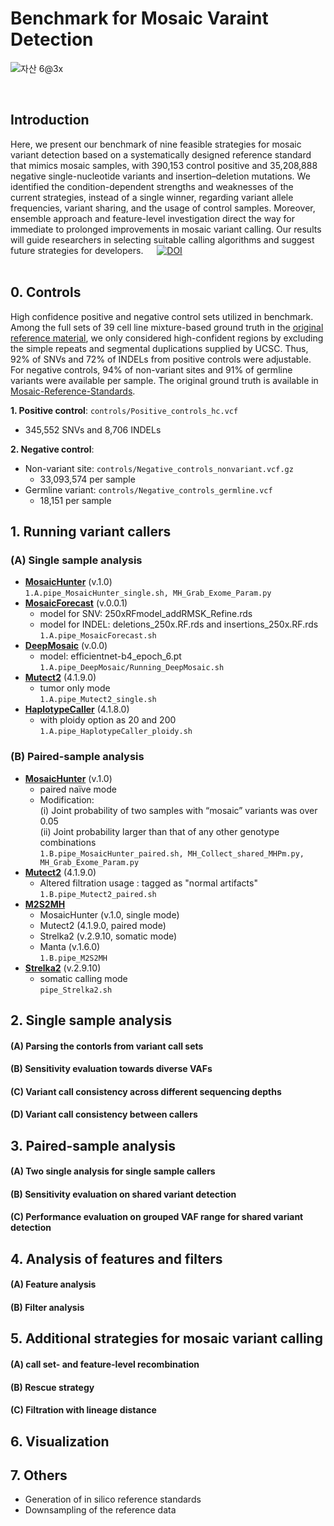 Benchmark for Mosaic Varaint Detection             
==========================================
![자산 6@3x](https://user-images.githubusercontent.com/77031715/144162216-072ccbe7-0c52-4423-8610-a55547480fe1.png)

<br/>

## Introduction

Here, we present our benchmark of nine feasible strategies for mosaic variant detection based on a systematically designed reference standard that mimics mosaic samples, with 390,153 control positive and 35,208,888 negative single-nucleotide variants and insertion–deletion mutations. We identified the condition-dependent strengths and weaknesses of the current strategies, instead of a single winner, regarding variant allele frequencies, variant sharing, and the usage of control samples. Moreover, ensemble approach and feature-level investigation direct the way for immediate to prolonged improvements in mosaic variant calling. Our results will guide researchers in selecting suitable calling algorithms and suggest future strategies for developers.  
[![DOI](https://zenodo.org/badge/395906637.svg)](https://zenodo.org/badge/latestdoi/395906637)
<br/>
<br/>

## 0. Controls
High confidence positive and negative control sets utilized in benchmark. Among the full sets of 39 cell line mixture-based ground truth in the [original reference material](https://www.nature.com/articles/s41597-022-01133-8), we only considered high-confident regions by excluding the simple repeats and segmental duplications supplied by UCSC. Thus, 92% of SNVs and 72% of INDELs from positive controls were adjustable. For negative controls, 94% of non-variant sites and 91% of germline variants were available per sample. The original ground truth is available in [Mosaic-Reference-Standards](https://github.com/hiyoothere/Mosaic-Reference-Standards). 
 
 **1. Positive control**:
  `controls/Positive_controls_hc.vcf`   
   * 345,552 SNVs and 8,706 INDELs
  
 **2. Negative control**:
   * Non-variant site: 
   `controls/Negative_controls_nonvariant.vcf.gz`   
     * 33,093,574 per sample
   * Germline variant: 
   `controls/Negative_controls_germline.vcf`  
     * 18,151 per sample
    
## 1. Running variant callers

 ### (A) Single sample analysis

 * [**MosaicHunter**](http://mosaichunter.cbi.pku.edu.cn) (v.1.0)  
     `1.A.pipe_MosaicHunter_single.sh, MH_Grab_Exome_Param.py`
 * [**MosaicForecast**](https://github.com/parklab/MosaicForecast) (v.0.0.1)  
    * model for SNV: 250xRFmodel_addRMSK_Refine.rds
    * model for INDEL: deletions_250x.RF.rds and insertions_250x.RF.rds   
     `1.A.pipe_MosaicForecast.sh`   
 * [**DeepMosaic**](https://github.com/Virginiaxu/DeepMosaic) (v.0.0)  
   * model: efficientnet-b4_epoch_6.pt   
   `1.A.pipe_DeepMosaic/Running_DeepMosaic.sh`
 * [**Mutect2**](https://gatk.broadinstitute.org/hc/en-us/articles/13832655155099--Tool-Documentation-Index) (4.1.9.0)  
   * tumor only mode  
   `1.A.pipe_Mutect2_single.sh`  
 * [**HaplotypeCaller**](https://gatk.broadinstitute.org/hc/en-us/articles/360037225632-HaplotypeCaller) (4.1.8.0)  
   * with ploidy option as 20 and 200   
   `1.A.pipe_HaplotypeCaller_ploidy.sh`
    
  ### (B) Paired-sample analysis 
    
 * [**MosaicHunter**](http://mosaichunter.cbi.pku.edu.cn) (v.1.0)
   * paired naïve mode
   * Modification:  
      (i) Joint probability of two samples with “mosaic” variants was over 0.05   
      (ii) Joint probability larger than that of any other genotype combinations  
      `1.B.pipe_MosaicHunter_paired.sh, MH_Collect_shared_MHPm.py, MH_Grab_Exome_Param.py`
 * [**Mutect2**](https://gatk.broadinstitute.org/hc/en-us/articles/13832655155099--Tool-Documentation-Index) (4.1.9.0)
   * Altered filtration usage : tagged as "normal artifacts"  
   `1.B.pipe_Mutect2_paired.sh`
 * [**M2S2MH**](https://www.nature.com/articles/s41591-019-0711-0#Sec8) 
   * MosaicHunter (v.1.0, single mode)
   * Mutect2 (4.1.9.0, paired mode)
   * Strelka2 (v.2.9.10, somatic mode)
   * Manta (v.1.6.0)   
   `1.B.pipe_M2S2MH`   
 * [**Strelka2**](https://github.com/Illumina/strelka) (v.2.9.10)
   * somatic calling mode  
   `pipe_Strelka2.sh`

    
## 2. Single sample analysis

  #### (A) Parsing the contorls from variant call sets
  #### (B) Sensitivity evaluation towards diverse VAFs
  #### (C) Variant call consistency across different sequencing depths
  #### (D) Variant call consistency between callers

   
## 3. Paired-sample analysis

  #### (A) Two single analysis for single sample callers
  #### (B) Sensitivity evaluation on shared variant detection
  #### (C) Performance evaluation on grouped VAF range for shared variant detection 

## 4. Analysis of features and filters

  #### (A) Feature analysis
  #### (B) Filter analysis 
    
## 5. Additional strategies for mosaic variant calling

#### (A) call set- and feature-level recombination
#### (B) Rescue strategy
#### (C) Filtration with lineage distance

## 6. Visualization  

## 7. Others
  * Generation of in silico reference standards
  * Downsampling of the reference data
